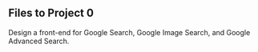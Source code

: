 ## Files to Project 0
Design a front-end for Google Search, Google Image Search, and Google Advanced Search.
